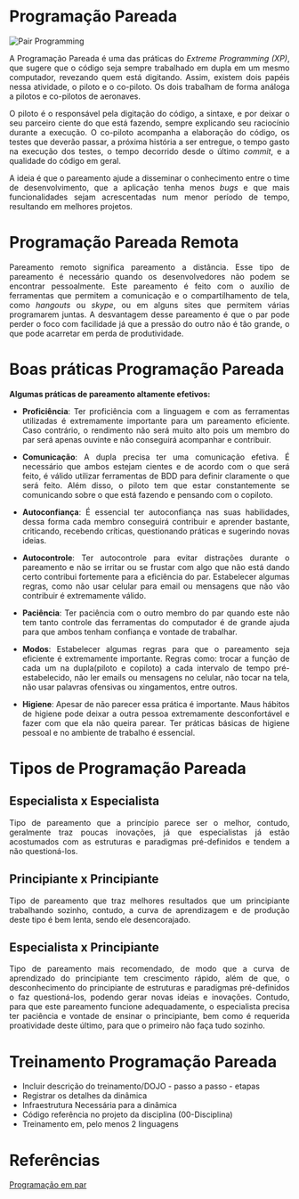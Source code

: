 
# Programação Pareada
![Pair Programming](http://www.extremeprogramming.org/map/images/codesml.gif)

<p align = "justify" >A Programação Pareada é uma das práticas do <i>Extreme Programming (XP)</i>, que sugere que o código seja sempre trabalhado em dupla em um mesmo computador, revezando quem está digitando. Assim, existem dois papéis nessa atividade, o piloto e o co-piloto. Os dois trabalham de forma análoga a pilotos e co-pilotos de aeronaves.</p>

<p align = "justify" >O piloto é o responsável pela digitação do código, a sintaxe, e por deixar o seu parceiro ciente do que está fazendo, sempre explicando seu raciocínio durante a execução. 
O co-piloto acompanha a elaboração do código, os testes que deverão passar, a próxima história a ser entregue, o tempo gasto na execução dos testes, o tempo decorrido desde o último <i>commit</i>, e a qualidade do código em geral.</p> 

<p align = "justify" >A ideia é que o pareamento ajude a disseminar o conhecimento entre o time de desenvolvimento, que a aplicação tenha menos <i>bugs</i> e que mais funcionalidades sejam acrescentadas num menor período de tempo, resultando em melhores projetos.</p>

# Programação Pareada Remota
<p align = "justify" >Pareamento remoto significa pareamento a distância. Esse tipo de pareamento é necessário quando os desenvolvedores não podem se encontrar pessoalmente.  
Este pareamento é feito com o auxílio de ferramentas que permitem a comunicação e o compartilhamento de tela, como <i>hangouts</i> ou <i>skype</i>, ou em alguns sites que permitem várias programarem juntas.  
A desvantagem desse pareamento é que o par pode perder o foco com facilidade já que a pressão do outro não é tão grande, o que pode acarretar em perda de produtividade.</p>

# Boas práticas Programação Pareada
**Algumas práticas de pareamento altamente efetivos:**

 <ul style="list-style-type:disc">
  <li><p align = "justify" > <b>Proficiência</b>: Ter proficiência com a linguagem e com as ferramentas utilizadas é extremamente importante para um pareamento eficiente. Caso contrário, o rendimento não será muito alto pois um membro do par será apenas ouvinte e não conseguirá acompanhar e contribuir. </p></li>
  <li><p align = "justify" > <b>Comunicação</b>: A dupla precisa ter uma comunicação efetiva. É necessário que ambos estejam cientes e de acordo com o que será feito, é válido utilizar ferramentas de BDD para definir claramente o que será feito. Além disso, o piloto tem que estar constantemente se comunicando sobre o que está fazendo e pensando com o copiloto. </p></li>
  <li><p align = "justify" > <b>Autoconfiança</b>: É essencial ter autoconfiança nas suas habilidades, dessa forma cada membro conseguirá contribuir e aprender bastante, criticando, recebendo críticas, questionando práticas e sugerindo novas ideias. </p></li>
  <li><p align = "justify" > <b>Autocontrole</b>: Ter autocontrole para evitar distrações durante o pareamento e não se irritar ou se frustar com algo que não está dando certo contribui fortemente para a eficiência do par. Estabelecer algumas regras, como não usar celular para email ou mensagens que não vão contribuir é extremamente válido. </p></li>
  <li><p align = "justify" > <b>Paciência</b>: Ter paciência com o outro membro do par quando este não tem tanto controle das ferramentas do computador é de grande ajuda para que ambos tenham confiança e vontade de trabalhar. </p></li>
  <li><p align = "justify" > <b>Modos</b>: Estabelecer algumas regras para que o pareamento seja eficiente é extremamente importante. Regras como: trocar a função de cada um na dupla(piloto e copiloto) a cada intervalo de tempo pré-estabelecido, não ler emails ou mensagens no celular, não tocar na tela, não usar palavras ofensivas ou xingamentos, entre outros. </p></li>
  <li><p align = "justify" > <b>Higiene</b>: Apesar de não parecer essa prática é importante. Maus hábitos de higiene pode deixar a outra pessoa extremamente desconfortável e fazer com que ela não queira parear. Ter práticas básicas de higiene pessoal e no ambiente de trabalho é essencial. </p></li>
</ul> 

# Tipos de Programação Pareada

## Especialista x Especialista

<p align = "justify" >Tipo de pareamento que a princípio parece ser o melhor, contudo, geralmente traz poucas inovações, já que especialistas já estão acostumados com as estruturas e paradigmas pré-definidos e tendem a não questioná-los.</p>

## Principiante x Principiante

<p align = "justify" >Tipo de pareamento que traz melhores resultados que um principiante trabalhando sozinho, contudo, a curva de aprendizagem e de produção deste tipo é bem lenta, sendo ele desencorajado.</p>

## Especialista x Principiante

<p align = "justify" >Tipo de pareamento mais recomendado, de modo que a curva de aprendizado do principiante tem crescimento rápido, além de que, o desconhecimento do principiante de estruturas e paradigmas pré-definidos o faz questioná-los, podendo gerar novas ideias e inovações. Contudo, para que este pareamento funcione adequadamente, o especialista precisa ter paciência e vontade de ensinar o principiante, bem como é requerida proatividade deste último, para que o primeiro não faça tudo sozinho.</p>

# Treinamento Programação Pareada

- Incluir descrição do treinamento/DOJO - passo a passo - etapas
- Registrar os detalhes da dinâmica
- Infraestrutura Necessária para a dinâmica
- Código referência no projeto da disciplina (00-Disciplina)
- Treinamento em, pelo menos 2 linguagens

# Referências

[Programação em par](http://www.desenvolvimentoagil.com.br/xp/praticas/programacao_par)